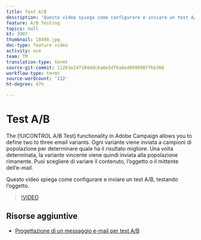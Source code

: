 ```yaml
---
title: Test A/B
description: 'Questo video spiega come configurare e inviare un test A/B in  Adobe Campaign Standard, testando l’oggetto. '
feature: A/B Testing
topics: null
kt: 3907
thumbnail: 18480.jpg
doc-type: feature video
activity: use
team: TM
translation-type: tm+mt
source-git-commit: 11263e247184ddc6a8e3df6a8ed0899907fbb366
workflow-type: tm+mt
source-wordcount: '112'
ht-degree: 47%

---
```



# Test A/B

The [!UICONTROL A/B Test] functionality in Adobe Campaign allows you to define two to three email variants. Ogni variante viene inviata a campioni di popolazione per determinare quale ha il risultato migliore. Una volta determinata, la variante vincente viene quindi inviata alla popolazione rimanente. Puoi scegliere di variare il contenuto, l’oggetto o il mittente dell’e-mail.

Questo video spiega come configurare e inviare un test A/B, testando l’oggetto.

>[!VIDEO](https://video.tv.adobe.com/v/18480?quality=12)

## Risorse aggiuntive

* [Progettazione di un messaggio e-mail per test A/B](https://docs.adobe.com/help/en/campaign-standard/using/communication-channels/email-messages/designing-an-a-b-test-email.html)
